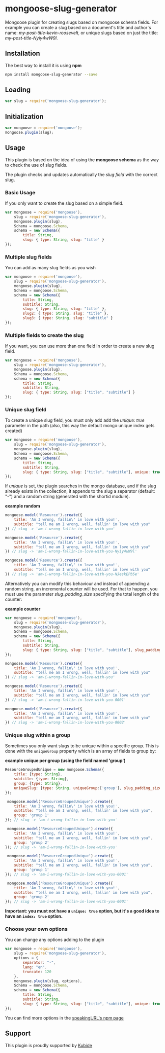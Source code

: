 # mongoose-slug-generator

Mongoose plugin for creating slugs based on mongoose schema fields. For example you can create a slug based on a document's title and author's name: _my-post-title-kevin-roosevelt_, or unique slugs based on just the title: _my-post-title-Nyiy4wW9l_.

## Installation

The best way to install it is using **npm**

```sh
npm install mongoose-slug-generator --save
```

## Loading

```js
var slug = require('mongoose-slug-generator');
```

## Initialization

```js
var mongoose = require('mongoose');
mongoose.plugin(slug);
```

## Usage

This plugin is based on the idea of using the **mongoose schema** as the way to check the use of slug fields.

The plugin checks and updates automatically the *slug field* with the correct slug.

### Basic Usage

If you only want to create the slug based on a simple field.

```js
var mongoose = require('mongoose'),
    slug = require('mongoose-slug-generator'),
    mongoose.plugin(slug),
    Schema = mongoose.Schema,
    schema = new Schema({
        title: String,
        slug: { type: String, slug: "title" }
});
```


### Multiple slug fields

You can add as many slug fields as you wish

```js
var mongoose = require('mongoose'),
    slug = require('mongoose-slug-generator'),
    mongoose.plugin(slug),
    Schema = mongoose.Schema,
    schema = new Schema({
        title: String,
        subtitle: String,
        slug: { type: String, slug: "title" },
        slug2: { type: String, slug: "title" },
        slug3: { type: String, slug: "subtitle" }
});
```


### Multiple fields to create the slug

If you want, you can use more than one field in order to create a new slug field.

```js
var mongoose = require('mongoose'),
    slug = require('mongoose-slug-generator'),
    mongoose.plugin(slug),
    Schema = mongoose.Schema,
    schema = new Schema({
        title: String,
        subtitle: String,
        slug: { type: String, slug: ["title", "subtitle"] }
});
```


### Unique slug field

To create a unique slug field, you must only add add the *unique: true* parameter in the path (also, this way the default mongo unique index gets created)

```js
var mongoose = require('mongoose'),
    slug = require('mongoose-slug-generator'),
    mongoose.plugin(slug),
    Schema = mongoose.Schema,
    schema = new Schema({
        title: String,
        subtitle: String,
        slug: { type: String, slug: ["title", "subtitle"], unique: true }
});
```

If _unique_ is set, the plugin searches in the mongo database, and if the slug already exists in the collection, it appends to the slug a separator (default: "-") and a random string (generated with the shortid module).

**example random**

```js
mongoose.model('Resource').create({
    title: 'Am I wrong, fallin\' in love with you!',
    subtitle: "tell me am I wrong, well, fallin' in love with you"
}) // slug -> 'am-i-wrong-fallin-in-love-with-you'

mongoose.model('Resource').create({
    title: 'Am I wrong, fallin\' in love with you!',
    subtitle: "tell me am I wrong, well, fallin' in love with you"
}) // slug -> 'am-i-wrong-fallin-in-love-with-you-Nyiy4wW9l'

mongoose.model('Resource').create({
    title: 'Am I wrong, fallin\' in love with you!',
    subtitle: "tell me am I wrong, well, fallin' in love with you"
}) // slug -> 'am-i-wrong-fallin-in-love-with-you-NJeskEPb5e'
```

Alternatively you can modify this behaviour and instead of appending a random string, an incremental counter will be used. For that to happen, you must use the parameter *slug_padding_size* specifying the total length of the counter:  

**example counter**

```js
var mongoose = require('mongoose'),
    slug = require('mongoose-slug-generator'),
    mongoose.plugin(slug),
    Schema = mongoose.Schema,
    schema = new Schema({
        title: String,
        subtitle: String,
        slug: { type: String, slug: ["title", "subtitle"], slug_padding_size: 4,  unique: true }
});

mongoose.model('Resource').create({
    title: 'Am I wrong, fallin\' in love with you!',
    subtitle: "tell me am I wrong, well, fallin' in love with you"
}) // slug -> 'am-i-wrong-fallin-in-love-with-you'

mongoose.model('Resource').create({
    title: 'Am I wrong, fallin\' in love with you!',
    subtitle: "tell me am I wrong, well, fallin' in love with you"
}) // slug -> 'am-i-wrong-fallin-in-love-with-you-0001'

mongoose.model('Resource').create({
    title: 'Am I wrong, fallin\' in love with you!',
    subtitle: "tell me am I wrong, well, fallin' in love with you"
}) // slug -> 'am-i-wrong-fallin-in-love-with-you-0002'
```
### Unique slug within a group

Sometimes you only want slugs to be unique within a specific group. This is done with the `uniqueGroup` property which is an array of fields to group by:

**example unique per group (using the field named 'group')**
```js
ResourceGroupedUnique = new mongoose.Schema({
    title: {type: String},
    subtitle: {type: String},
    group: {type: String},
    uniqueSlug: {type: String, uniqueGroup:['group'], slug_padding_size: 4, slug: "title", index: true}
});

 mongoose.model('ResourceGroupedUnique').create({
    title: 'Am I wrong, fallin\' in love with you!',
    subtitle: "tell me am I wrong, well, fallin' in love with you",
    group: 'group 1'
}); // slug -> 'am-i-wrong-fallin-in-love-with-you'

 mongoose.model('ResourceGroupedUnique').create({
    title: 'Am I wrong, fallin\' in love with you!',
    subtitle: "tell me am I wrong, well, fallin' in love with you",
    group: 'group 2'
}); // slug -> 'am-i-wrong-fallin-in-love-with-you'

 mongoose.model('ResourceGroupedUnique').create({
    title: 'Am I wrong, fallin\' in love with you!',
    subtitle: "tell me am I wrong, well, fallin' in love with you",
    group: 'group 1'
}); // slug -> 'am-i-wrong-fallin-in-love-with-you-0001'

 mongoose.model('ResourceGroupedUnique').create({
    title: 'Am I wrong, fallin\' in love with you!',
    subtitle: "tell me am I wrong, well, fallin' in love with you",
    group: 'group 2'
}); // slug -> 'am-i-wrong-fallin-in-love-with-you-0001'

```
**Important: you must not have a `unique: true` option, but it's a good idea to have an `index: true` option.**

### Choose your own options

You can change any options adding to the plugin

```js
var mongoose = require('mongoose'),
    slug = require('mongoose-slug-generator'),
    options = {
        separator: "-",
        lang: "en",
        truncate: 120
    },
    mongoose.plugin(slug, options),
    Schema = mongoose.Schema,
    schema = new Schema({
        title: String,
        subtitle: String,
        slug: { type: String, slug: ["title", "subtitle"], unique: true }
});
```

You can find more options in the [speakingURL's npm page](https://www.npmjs.com/package/speakingurl)

## Support

This plugin is proudly supported by [Kubide](http://kubide.es/)

